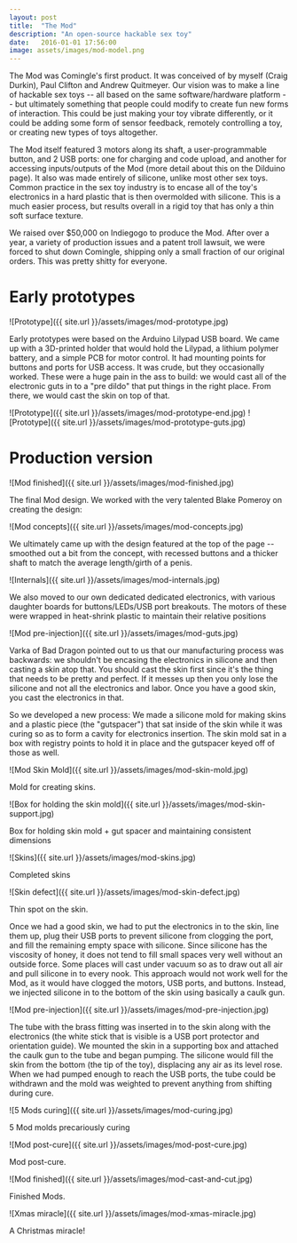 ```yaml
---
layout: post
title:  "The Mod"
description: "An open-source hackable sex toy"
date:   2016-01-01 17:56:00
image: assets/images/mod-model.png
---
```


The Mod was Comingle's first product. It was conceived of by myself (Craig Durkin), Paul Clifton and Andrew Quitmeyer. Our vision was to make a line of hackable sex toys -- all based on the same software/hardware platform -- but ultimately something that people could modify to create fun new forms of interaction. This could be just making your toy vibrate differently, or it could be adding some form of sensor feedback, remotely controlling a toy, or creating new types of toys altogether.

The Mod itself featured 3 motors along its shaft, a user-programmable button, and 2 USB ports: one for charging and code upload, and another for accessing inputs/outputs of the Mod (more detail about this on the Dilduino page). It also was made entirely of silicone, unlike most other sex toys. Common practice in the sex toy industry is to encase all of the toy's electronics in a hard plastic that is then overmolded with silicone. This is a much easier process, but results overall in a rigid toy that has only a thin soft surface texture.

We raised over $50,000 on Indiegogo to produce the Mod. After over a year, a variety of production issues and a patent troll lawsuit, we were forced to shut down Comingle, shipping only a small fraction of our original orders. This was pretty shitty for everyone.


# Early prototypes

![Prototype]({{ site.url }}/assets/images/mod-prototype.jpg)

Early prototypes were based on the Arduino Lilypad USB board. We came up with a 3D-printed holder that would hold the Lilypad, a lithium polymer battery, and a simple PCB for motor control. It had mounting points for buttons and ports for USB access. It was crude, but they occasionally worked. These were a huge pain in the ass to build: we would cast all of the electronic guts in to a "pre dildo" that put things in the right place. From there, we would cast the skin on top of that.

![Prototype]({{ site.url }}/assets/images/mod-prototype-end.jpg)
![Prototype]({{ site.url }}/assets/images/mod-prototype-guts.jpg)

# Production version

![Mod finished]({{ site.url }}/assets/images/mod-finished.jpg)

The final Mod design. We worked with the very talented Blake Pomeroy on creating the design:


![Mod concepts]({{ site.url }}/assets/images/mod-concepts.jpg)

We ultimately came up with the design featured at the top of the page -- smoothed out a bit from the concept, with recessed buttons and a thicker shaft to match the average length/girth of a penis.

![Internals]({{ site.url }}/assets/images/mod-internals.jpg)

We also moved to our own dedicated dedicated electronics, with various daughter boards for buttons/LEDs/USB port breakouts. The motors of these were wrapped in heat-shrink plastic to maintain their relative positions

![Mod pre-injection]({{ site.url }}/assets/images/mod-guts.jpg)

Varka of Bad Dragon pointed out to us that our manufacturing process was backwards: we shouldn't be encasing the electronics in silicone and then casting a skin atop that. You should cast the skin first since it's the thing that needs to be pretty and perfect. If it messes up then you only lose the silicone and not all the electronics and labor. Once you have a good skin, you cast the electronics in that.

So we developed a new process: We made a silicone mold for making skins and a plastic piece (the "gutspacer") that sat inside of the skin while it was curing so as to form a cavity for electronics insertion. The skin mold sat in a box with registry points to hold it in place and the gutspacer keyed off of those as well.

![Mod Skin Mold]({{ site.url }}/assets/images/mod-skin-mold.jpg)

Mold for creating skins.

![Box for holding the skin mold]({{ site.url }}/assets/images/mod-skin-support.jpg)

Box for holding skin mold + gut spacer and maintaining consistent dimensions

![Skins]({{ site.url }}/assets/images/mod-skins.jpg)

Completed skins

![Skin defect]({{ site.url }}/assets/images/mod-skin-defect.jpg)

Thin spot on the skin.

Once we had a good skin, we had to put the electronics in to the skin, line them up, plug their USB ports to prevent silicone from clogging the port, and fill the remaining empty space with silicone. Since silicone has the viscosity of honey, it does not tend to fill small spaces very well without an outside force. Some places will cast under vacuum so as to draw out all air and pull silicone in to every nook. This approach would not work well for the Mod, as it would have clogged the motors, USB ports, and buttons. Instead, we injected silicone in to the bottom of the skin using basically a caulk gun.

![Mod pre-injection]({{ site.url }}/assets/images/mod-pre-injection.jpg)

The tube with the brass fitting was inserted in to the skin along with the electronics (the white stick that is visible is a USB port protector and orientation guide). We mounted the skin in a supporting box and attached the caulk gun to the tube and began pumping. The silicone would fill the skin from the bottom (the tip of the toy), displacing any air as its level rose. When we had pumped enough to reach the USB ports, the tube could be withdrawn and the mold was weighted to prevent anything from shifting during cure.

![5 Mods curing]({{ site.url }}/assets/images/mod-curing.jpg)

5 Mod molds precariously curing

![Mod post-cure]({{ site.url }}/assets/images/mod-post-cure.jpg)

Mod post-cure.

![Mod finished]({{ site.url }}/assets/images/mod-cast-and-cut.jpg)

Finished Mods.

![Xmas miracle]({{ site.url }}/assets/images/mod-xmas-miracle.jpg)

A Christmas miracle!
